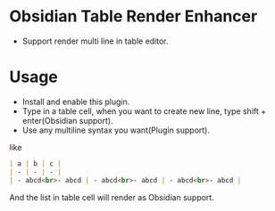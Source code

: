 # Obsidian Table Render Enhancer

- Support render multi line in table editor.

# Usage

- Install and enable this plugin.
- Type in a table cell, when you want to create new line, type shift + enter(Obsidian support).
- Use any multiline syntax you want(Plugin support).

like

```markdown
| a | b | c |
| - | - | - |
| - abcd<br>- abcd | - abcd<br>- abcd | - abcd<br>- abcd |
```

And the list in table cell will render as Obsidian support.
